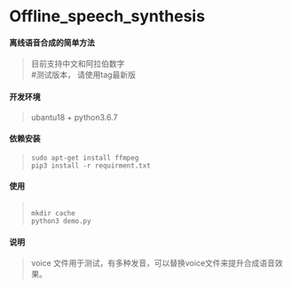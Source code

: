 # Offline_speech_synthesis

#### 离线语音合成的简单方法
> 目前支持中文和阿拉伯数字  
> #测试版本， 请使用tag最新版

#### 开发环境
> ubantu18 + python3.6.7  

#### 依赖安装
> ```` 
> sudo apt-get install ffmpeg  
> pip3 install -r requirment.txt   
> ```` 

#### 使用
> ````   
> 
> mkdir cache
> python3 demo.py   
> ````  

#### 说明
> voice 文件用于测试，有多种发音，可以替换voice文件来提升合成语音效果。 

